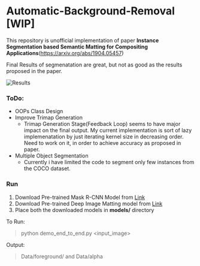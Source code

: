 # Automatic-Background-Removal [WIP]

This repository is unofficial implementation of paper **Instance Segmentation based Semantic Matting for Compositing Applications**(https://arxiv.org/abs/1904.05457)

Final Results of segmenatation are great, but not as good as the results proposed in the paper.

![Results](https://github.com/Griffin98/Automatic-Background-Removal/raw/master/Results.png)

### ToDo:
- OOPs Class Design
- Improve Trimap Generation
  * Trimap Generation Stage(Feedback Loop) seems to have major impact on the final output. My current implementation is sort of lazy implemenatation by just iterating kernel size in decreasing order. Need to work on it, in order to achieve accuracy as proposed in paper.
- Multiple Object Segmentation
  * Currently i have limited the code to segment only few instances from the COCO dataset.


### Run
1. Download Pre-trained Mask R-CNN Model from [Link](https://github.com/matterport/Mask_RCNN/releases)
2. Download Pre-trained Deep Image Matting model from [Link](https://github.com/foamliu/Deep-Image-Matting-v2/releases)
3. Place both the downloaded models in __models/__ directory

To Run:
> python demo_end_to_end.py <input_image>

Output:
> Data/foreground/ and Data/alpha
